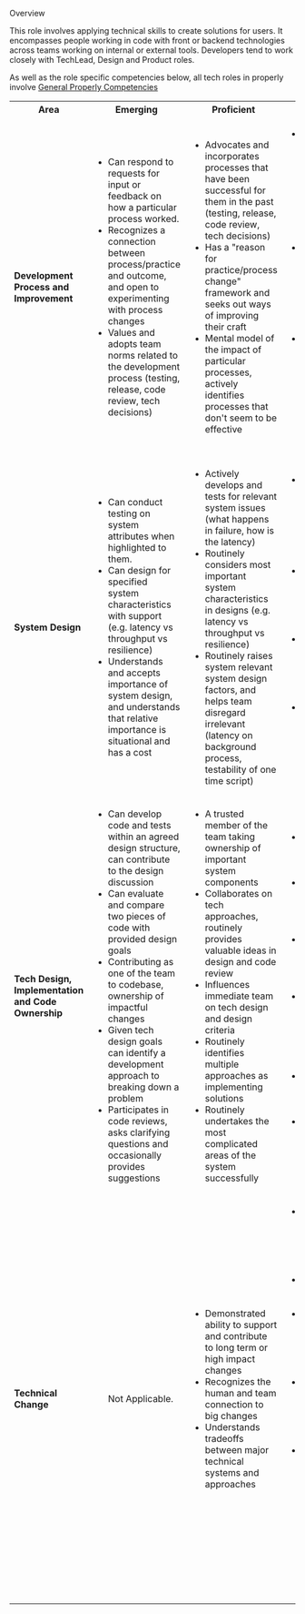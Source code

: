 
Overview

This role involves applying technical skills to create solutions for users. It encompasses
people working in code with front or backend technologies across teams working on internal 
or external tools. Developers tend to work closely with TechLead, Design and Product roles. 


As well as the role specific competencies below, all tech roles in properly involve
[General Properly Competencies](./_TechWideGeneral.md)


<table>
    <tr>
        <th>
            Area
        </th>
        <th>
            Emerging
        </th>
        <th>
            Proficient
        </th>
        <th>
            Authority
        </th>
    </tr>
    <tr>
        <td>
            <strong>Development Process and Improvement</strong>
        </td>
        <td><ul>
            <!--- Emerging  -->
            <li>Can respond to requests for input or feedback on how a particular process worked.</li>
            <li>Recognizes a connection between process/practice and outcome, and open to experimenting with process changes</li>
            <li>Values and adopts team norms related to the development process (testing, release, code review, tech decisions)</li>
        </ul></td>
        <td><ul>
            <!--- Proficient  -->
            <li>Advocates and incorporates processes that have been successful for them in the past (testing, release, code review, tech decisions)</li>
            <li>Has a "reason for practice/process change" framework and seeks out ways of improving their craft</li>
            <li>Mental model of the impact of particular processes, actively identifies processes that don't seem to be effective</li>
        </ul></td>
        <td><ul>
            <!--- Authority -->
            <li>Demonstrated alignment and achievement of business goals through reasoned improvement of process and practices as a strategic advantage.</li>
            <li>Identifies and triggers improvements to processes or practices to make a team better; Exemplary personal practices</li>
            <li>Sought out by team, and across company and beyond for how to make teams more effective (can articulate changes and processes that make sense - maturity model)</li>
        </ul></td>
    </tr>
    <tr>
        <td>
            <strong>System Design</strong>
        </td>
        <td><ul>
            <!--- Emerging  -->
            <li>Can conduct testing on system attributes when highlighted to them.</li>
            <li>Can design for specified system characteristics with support (e.g. latency vs throughput vs resilience)</li>
            <li>Understands and accepts importance of system design, and understands that relative importance is situational and has a cost</li>
        </ul></td>
        <td><ul>
            <!--- Proficient  -->
            <li>Actively develops and tests for relevant system issues (what happens in failure, how is the latency)</li>
            <li>Routinely considers most important system characteristics in designs (e.g. latency vs throughput vs resilience)</li>
            <li>Routinely raises system relevant system design factors, and helps team disregard irrelevant (latency on background process, testability of one time script)</li>
        </ul></td>
        <td><ul>
            <!--- Authority -->
            <li>Able to ask key questions of product and wider organization to get at key systems properties and how they will change over time</li>
            <li>Can effectively introduce scaled system design changes (typically long term change) effectively</li>
            <li>Demonstrated ability to build simple and clear systems that seem like they would have to be complex</li>
            <li>Influences system design company wide, and beyond. Transmits/nurtures mental model and system techniques to team mates</li>
        </ul></td>
    </tr>
    <tr>
        <td>
            <strong>Tech Design, Implementation and Code Ownership</strong>
        </td>
        <td><ul>
            <!--- Emerging  -->
            <li>Can develop code and tests within an agreed design structure, can contribute to the design discussion</li>
            <li>Can evaluate and compare two pieces of code with provided design goals</li>
            <li>Contributing as one of the team to codebase, ownership of impactful changes</li>
            <li>Given tech design goals can identify a development approach to breaking down a problem</li>
            <li>Participates in code reviews, asks clarifying questions and occasionally provides suggestions</li>
        </ul></td>
        <td><ul>
            <!--- Proficient  -->
            <li>A trusted member of the team taking ownership of important system components</li>
            <li>Collaborates on tech approaches, routinely provides valuable ideas in design and code review</li>
            <li>Influences immediate team on tech design and design criteria</li>
            <li>Routinely identifies multiple approaches as implementing solutions</li>
            <li>Routinely undertakes the most complicated areas of the system successfully</li>
        </ul></td>
        <td><ul>
            <!--- Authority -->
            <li>Broad responsibility for team code base, coordinating others contributions</li>
            <li>Can strengthen the design of a system and introduce new technologies effectively</li>
            <li>Demonstrated ability to solve technical solutions that have been a barrier to the team</li>
            <li>Foresees pitfalls in technical approaches early, and takes steps to understand and avoid when appropriate</li>
            <li>Influences design criteria throughout the company and beyond</li>
            <li>Recognized by peers as someone to ask for input and help</li>
        </ul></td>
    </tr>
    <tr>
        <td>
            <strong>Technical Change</strong>
        </td>
        <td><ul>
            <!--- Emerging  -->
            Not Applicable.
        </ul></td>
        <td><ul>
            <!--- Proficient  -->
            <li>Demonstrated ability to support and contribute to long term or high impact changes</li>
            <li>Recognizes the human and team connection to big changes</li>
            <li>Understands tradeoffs between major technical systems and approaches</li>
        </ul></td>
        <td><ul>
            <!--- Authority -->
            <li>An advocate for changes, with a business and team aligned mental model of the benefits</li>
            <li>Demonstrated ability to lead technical changes</li>
            <li>Influential to team, organization and beyond in ability to prioritize and nurture impactful changes</li>
            <li>Not local optimizing, able to see values to changes with local impact and/or remote benefit</li>
            <li>Variety of techniques used to navigate both technical (strangulation, coexistence, creating boundaries...) and related to people/organization (input, rallying, updates, early wins)</li>
        </ul></td>
    </tr>
</table>
